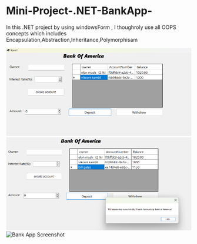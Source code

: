 # Mini-Project-.NET-BankApp-
In this .NET project by using windowsForm , I thoughroly use all OOPS concepts which includes Encapsulation,Abstraction,Inheritance,Polymorphisam


![Bank App Screenshot](1.png)
![Bank App Screenshot](images/2.png)
![Bank App Screenshot](3.png)

